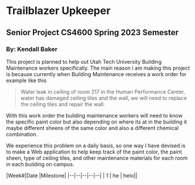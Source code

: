 # Trailblazer Upkeeper

## Senior Project CS4600 Spring 2023 Semester

### By: Kendall Baker

This project is planned to help out Utah Tech University Building Maintenance workers specifically. The main reason i am making this project is because currently when Building Maintenance receives a work order for example like this
> Water leak in ceiling of room 217 in the Human Performance Center, water has damaged ceiling tiles and the wall, we will need to replace the ceiling tiles and repair the wall.

With this work order the building maintenance workers will need to know the specific paint color but also depending on where its at in the building it maybe different sheens of the same color and also a different chemical combination.

We experience this problem on a daily basis, so one way I have devised is to make a Web application to help keep track of the paint color, the paint sheen, type of ceiling tiles, and other maintenance materials for each room in each building on campus.


|Week#|Date  |Milestone| 
|--|--|--|--|--|
| 1 | he | helo||
